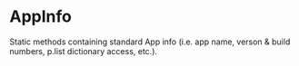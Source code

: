 # AppInfo

Static methods containing standard App info (i.e. app name, verson & build numbers, p.list dictionary access, etc.).
 
